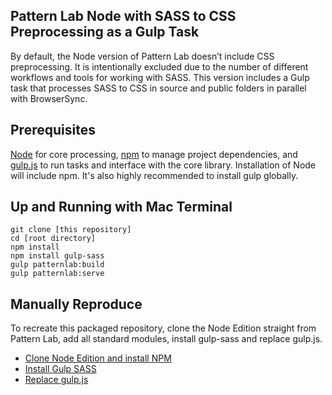 ## Pattern Lab Node with SASS to CSS Preprocessing as a Gulp Task

By default, the Node version of Pattern Lab doesn’t include CSS preprocessing. It is intentionally excluded due to the number of different workflows and tools for working with SASS. This version includes a Gulp task that processes SASS to CSS in source and public folders in parallel with BrowserSync.

## Prerequisites

[Node](https://nodejs.org) for core processing, [npm](https://www.npmjs.com/) to manage project dependencies, and [gulp.js](http://gulpjs.com/) to run tasks and interface with the core library. Installation of Node will include npm. It's also highly recommended to install gulp globally.

## Up and Running with Mac Terminal

```
git clone [this repository]
cd [root directory]
npm install
npm install gulp-sass
gulp patternlab:build
gulp patternlab:serve
```

## Manually Reproduce

To recreate this packaged repository, clone the Node Edition straight from Pattern Lab, add all standard modules, install gulp-sass and replace gulp.js.

* [Clone Node Edition and install NPM](https://github.com/pattern-lab/edition-node-gulp)
* [Install Gulp SASS](http://www.brianmuenzenmeyer.com/adding-common-gulp-tasks-to-pattern-lab-node)
* [Replace gulp.js](https://gist.github.com/bmuenzenmeyer/7a6ec54dc1ea720a61497a75ea88e3b4)
